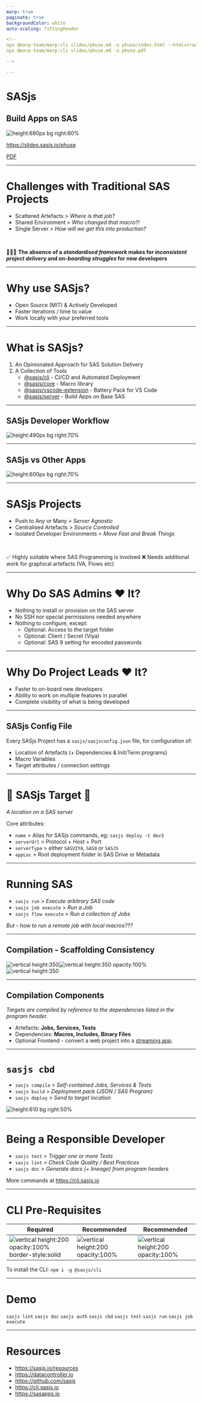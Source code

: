 ```yaml
---
marp: true
paginate: true
backgroundColor: white
auto-scaling: fittingHeader

<!--
npx @marp-team/marp-cli slides/phuse.md -o phuse/index.html --html=true
npx @marp-team/marp-cli slides/phuse.md -o phuse.pdf

-->

---
```

<!-- header: ![h:8em align:right](../img/phuse.svg)![h:8em align:right](../img/sasjs-50px.png) -->

<style>
section {
  /* change default font to Arial (or similar fallbacks) */
  font-family: Arial, Helvetica, sans-serif;
}
</style>

# SASjs
## Build Apps on SAS
![ height:680px bg right:60%](../img/anakin-and-padme.jpeg)

https://slides.sasjs.io/phuse

[PDF](https://slides.sasjs.io/phuse/slides.pdf)


---

<!-- header: ![h:4em align:right](../img/phuse.svg)![h:4em align:right](../img/sasjs-50px.png) -->

# Challenges with Traditional SAS Projects

- Scattered Artefacts > _Where is that job?_
- Shared Environment > _Who changed that macro?!_
- Single Server >  _How will we get this into production?_

<br>

🤬🤬🤬 **The absence of a _standardised framework_ makes for _inconsistent project delivery_ and _on-boarding struggles_ for new developers**

---

# Why use SASjs?

- Open Source (MIT) & Actively Developed
- Faster iterations / time to value
- Work locally with your preferred tools

<!--
* MIT licence, no restrictions.  Any version of SAS
* Single command to deploy to a server, one more to run the tests. Share config between developers.
* VS Code has a plugin but the CLI can also do everything.
-->

---

# What is SASjs?

1. An Opinionated Approach for SAS Solution Delivery
2. A Collection of Tools
    - [@sasjs/cli](https://github.com/sasjs/cli) - CI/CD and Automated Deployment
    - [@sasjs/core](https://github.com/sasjs/core) - Macro library
    - [@sasjs/vscode-extension](https://github.com/sasjs/adapter) - Battery Pack for VS Code
    - [@sasjs/server](https://server.sasjs.io) - Build Apps on Base SAS

<!-- optionated - working locally, git centric, server agnostic -->

---

## SASjs Developer Workflow

![height:490px bg right:70% ](https://i.imgur.com/gIYp5OG.png)

---
## SASjs vs Other Apps

![height:600px bg right:70% ](../diagrams/deploy3.drawio.png)

 ---


# SASjs Projects

- Push to Any or Many > _Server Agnostic_
- Centralised Artefacts > _Source Controlled_
- Isolated Developer Environments > _Move Fast and Break Things_

<br>

✅ Highly suitable where SAS Programming is involved
❌ Needs additional work for graphical artefacts (VA, Flows etc)

---
# Why Do SAS Admins ❤️ It?

 - Nothing to install or provision on the SAS server
 - No SSH nor special permissions needed anywhere
 - Nothing to configure, except:
     - Optional: Access to the target folder
     - Optional: Client / Secret (Viya)
     - Optional: SAS 9 setting for encoded passwords

---
# Why Do Project Leads ❤️ It?

 - Faster to on-board new developers
 - Ability to work on multiple features in parallel
 - Complete visibility of what is being developed

---
## SASjs Config File

Every SASjs Project has a `sasjs/sasjsconfig.json` file, for configuration of:

 - Location of Artefacts (+ Dependencies & Init/Term programs)
 - Macro Variables
 - Target attributes / connection settings


---
# 🎯 SASjs Target 🎯

*A location on a SAS server*

Core attributes:

 - `name` > Alias for SASjs commands, eg: `sasjs deploy -t dev3`
 - `serverUrl` > Protocol + Host + Port
 - `serverType` > either `SASVIYA`, `SAS9` or `SASJS`
 - `appLoc` > Root deployment folder in SAS Drive or Metadata

---

# Running SAS

- `sasjs run` > _Execute arbitrary SAS code_
- `sasjs job execute` > _Run a Job_
- `sasjs flow execute` > _Run a collection of Jobs_

_But - how to run a remote job with local macros???_


---
## Compilation - Scaffolding Consistency

![vertical height:350](https://i.imgur.com/1rlvQzl.png)![vertical height:350 opacity:100%](https://media1.giphy.com/media/yoJC2HDpFMZArbGJnW/giphy.gif)![vertical height:350](https://i.imgur.com/GnXZglB.png)

---
## Compilation Components

_Targets are compiled by reference to the dependencies listed in the program header._

- Artefacts: **Jobs, Services, Tests**
- Dependencies: **Macros, Includes, Binary Files**
- Optional Frontend - convert a web project into a [streaming app](https://sasapps.io/blog/).


---

# `sasjs cbd`

- `sasjs compile` > _Self-contained Jobs, Services & Tests_
- `sasjs build` > _Deployment pack (JSON / SAS Program)_
- `sasjs deploy` > _Send to target location_

![height:610 bg right:50%](../img/cbd.svg)


---

# Being a Responsible Developer

- `sasjs test` > _Trigger one or more Tests_
- `sasjs lint` > _Check Code Quality / Best Practices_
- `sasjs doc` > _Generate docs (+ lineage) from program headers_

More commands at https://cli.sasjs.io

---
# CLI Pre-Requisites

<style scoped>
section img {
    border-style: solid
}
</style>
|Required|Recommended|Recommended|
|---|---|---|
|![vertical height:200 opacity:100% border-style:solid](https://upload.wikimedia.org/wikipedia/commons/thumb/d/d9/Node.js_logo.svg/1200px-Node.js_logo.svg.png)|![vertical height:200 opacity:100%](https://www.tmssoftware.com/images/visualstudiocodelogo.png)|![vertical height:200 opacity:100%](https://appuals.com/wp-content/uploads/2020/06/intro.jpg)

To install the CLI:  `npm i -g @sasjs/cli`

---
# Demo

`sasjs lint`
`sasjs doc`
`sasjs auth`
`sasjs cbd`
`sasjs test`
`sasjs run`
`sasjs job execute`

---

# Resources

- https://sasjs.io/resources
- https://datacontroller.io
- https://github.com/sasjs
- https://cli.sasjs.io
- https://sasapps.io

